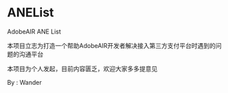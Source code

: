 ANEList
=======

AdobeAIR ANE List

本项目立志为打造一个帮助AdobeAIR开发者解决接入第三方支付平台时遇到的问题的沟通平台

本项目为个人发起，目前内容匮乏，欢迎大家多多提意见

By : Wander
